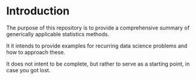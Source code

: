 # Introduction

The purpose of this repository is to provide a comprehensive summary of generically applicable statistics methods.

It it intends to provide examples for recurring data science problems and how to approach these.

It does not intent to be complete, but rather to serve as a starting point, in case you got lost.
